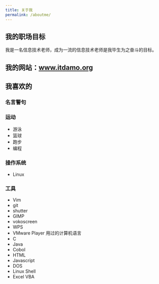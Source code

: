 ```yaml
---
title: 关于我
permalink: /aboutme/
---
```

## 我的职场目标
我是一名信息技术老师，成为一流的信息技术老师是我毕生为之奋斗的目标。

## 我的网站：www.itdamo.org

## 我喜欢的

### 名言警句

### 运动
- 游泳
- 篮球
- 跑步
- 编程

### 操作系统
- Linux

### 工具
- Vim
- git
- shutter
- GIMP
- vokoscreen
- WPS
- VMware Player
用过的计算机语言
- C
- Java
- Cobol
- HTML
- Javascript
- DOS
- Linux Shell
- Excel VBA
